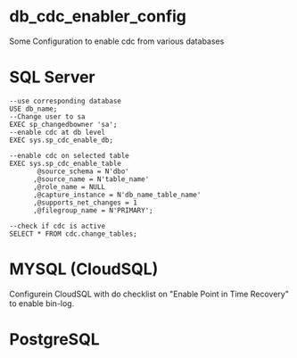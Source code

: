 # db_cdc_enabler_config
Some Configuration to enable cdc from various databases

# SQL Server
```
--use corresponding database
USE db_name;
--Change user to sa
EXEC sp_changedbowner 'sa';
--enable cdc at db level
EXEC sys.sp_cdc_enable_db;

--enable cdc on selected table
EXEC sys.sp_cdc_enable_table
       @source_schema = N'dbo'
      ,@source_name = N'table_name'
      ,@role_name = NULL
      ,@capture_instance = N'db_name_table_name'
      ,@supports_net_changes = 1
      ,@filegroup_name = N'PRIMARY';

--check if cdc is active
SELECT * FROM cdc.change_tables;
````

# MYSQL (CloudSQL)

Configurein CloudSQL with do checklist on "Enable Point in Time Recovery" to enable bin-log.

# PostgreSQL
